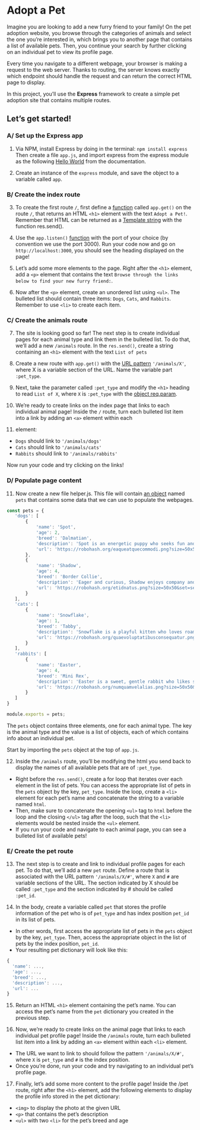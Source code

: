 # Adopt a Pet

Imagine you are looking to add a new furry friend to your family! On the pet adoption website, you browse through the categories of animals and select the one you’re interested in, which brings you to another page that contains a list of available pets. Then, you continue your search by further clicking on an individual pet to view its profile page.  

Every time you navigate to a different webpage, your browser is making a request to the web server. Thanks to routing, the server knows exactly which endpoint should handle the request and can return the correct HTML page to display.  

In this project, you’ll use the **Express** framework to create a simple pet adoption site that contains multiple routes.  

## Let’s get started!

### A/ Set up the Express app

1. Via NPM, install Express by doing in the terminal: `npm install express`
Then create a file `app.js`, and import express from the express module as the following [Hello World](https://expressjs.com/en/starter/hello-world.html) from the documentation.

2. Create an instance of the `express` module, and save the object to a variable called `app`.

### B/ Create the index route

3. To create the first route `/`, first define a [function](http://expressjs.com/en/5x/api.html#app.get) called `app.get()` on the route `/`, that returns an HTML `<h1>` element with the text `Adopt a Pet!`. Remember that HTML can be returned as a [Template string](https://developer.mozilla.org/en-US/docs/Web/JavaScript/Reference/Template_literals)  with the function res.send().

4. Use the `app.listen()` [function](http://expressjs.com/en/5x/api.html#app.listen_path_callback) with the port of your choice (by convention we use the port 3000). Run your code now and go on `http://localhost:3000`, you should see the heading displayed on the page!

5. Let’s add some more elements to the page. Right after the `<h1>` element, add a `<p>` element that contains the text `Browse through the links below to find your new furry friend:`.

6. Now after the `<p>` element, create an unordered list using `<ul>`. The bulleted list should contain three items: `Dogs`, `Cats`, and `Rabbits`. Remember to use `<li>` to create each item.

### C/ Create the animals route

7. The site is looking good so far! The next step is to create individual pages for each animal type and link them in the bulleted list. To do that, we’ll add a new `/animals` route. In the `res.send()`, create a string containing an `<h1>` element with the text `List of pets`

8. Create a new route with `app.get()` with the [URL pattern](http://expressjs.com/en/guide/routing.html#route-parameters) `'/animals/X'`, where X is a variable section of the URL. Name the variable part `:pet_type`.

9. Next, take the parameter called `:pet_type` and modify the `<h1>` heading to read `List of X`, where `X` is `:pet_type` with the [object req.param](http://expressjs.com/en/5x/api.html#req.params).

10. We’re ready to create links on the index page that links to each individual animal page! Inside the `/` route, turn each bulleted list item into a link by adding an `<a>` element within each <li> element:
- `Dogs` should link to `'/animals/dogs'`
- `Cats` should link to `'/animals/cats'`
- `Rabbits` should link to `'/animals/rabbits'`

Now run your code and try clicking on the links!

### D/ Populate page content

11. Now create a new file helper.js. This file will contain [an object](https://gist.github.com/NideXTC/36b96abf552720ccb792d1e73c0c74d4) named `pets` that contains some data that we can use to populate the webpages. 

```js
const pets = {
   'dogs': [
       {
           'name': 'Spot',
           'age': 2,
           'breed': 'Dalmatian',
           'description': 'Spot is an energetic puppy who seeks fun and adventure!',
           'url': 'https://robohash.org/eaqueatquecommodi.png?size=50x50&set=set1'
       },
       {
           'name': 'Shadow',
           'age': 4,
           'breed': 'Border Collie',
           'description': 'Eager and curious, Shadow enjoys company and can always be found tagging along at your heels!',
           'url': 'https://robohash.org/etidnatus.png?size=50x50&set=set1'
       }
   ],
   'cats': [
       {
           'name': 'Snowflake',
           'age': 1,
           'breed': 'Tabby',
           'description': 'Snowflake is a playful kitten who loves roaming the house and exploring.',
           'url': 'https://robohash.org/quaevoluptatibusconsequatur.png?size=50x50&set=set1'
       }
   ],
   'rabbits': [
       {
           'name': 'Easter',
           'age': 4,
           'breed': 'Mini Rex',
           'description': 'Easter is a sweet, gentle rabbit who likes spending most of the day sleeping.',
           'url': 'https://robohash.org/numquamvelalias.png?size=50x50&set=set1'
       }
   ]
}

module.exports = pets;
```

The `pets` object contains three elements, one for each animal type. The key is the animal type and the value is a list of objects, each of which contains info about an individual pet.

Start by importing the `pets` object at the top of `app.js`.

12. Inside the `/animals` route, you’ll be modifying the html you send back to display the names of all available pets that are of `:pet_type`.
- Right before the `res.send()`, create a for loop that iterates over each element in the list of pets. You can access the appropriate list of pets in the `pets` object by the key, `pet_type`. Inside the loop, create a `<li>` element for each pet’s name and concatenate the string to a variable named `html`.
- Then, make sure to concatenate the opening `<ul>` tag to `html` before the loop and the closing `</ul>` tag after the loop, such that the `<li>` elements would be nested inside the `<ul>` element.
- If you run your code and navigate to each animal page, you can see a bulleted list of available pets!

### E/ Create the pet route

13. The next step is to create and link to individual profile pages for each pet. To do that, we’ll add a new `pet` route. Define a route that is associated with the URL pattern `'/animals/X/#'`, where `X` and `#` are variable sections of the URL. The section indicated by X should be called `:pet_type` and the section indicated by # should be called `:pet_id`. 

14. In the body, create a variable called `pet` that stores the profile information of the pet who is of `pet_type` and has index position `pet_id` in its list of pets.
- In other words, first access the appropriate list of pets in the `pets` object by the key, `pet_type`. Then, access the appropriate object in the list of pets by the index position, `pet_id`.
- Your resulting pet dictionary will look like this:
```js
{
  'name': ...,
  'age': ...,
  'breed': ...,
  'description': ...,
  'url': ...
}
```

15. Return an HTML `<h1>` element containing the pet’s name. You can access the pet’s name from the `pet` dictionary you created in the previous step.

16. Now, we’re ready to create links on the animal page that links to each individual pet profile page! Inside the `/animals` route, turn each bulleted list item into a link by adding an `<a>` element within each `<li>` element.
- The URL we want to link to should follow the pattern `'/animals/X/#'`, where `X` is `pet_type` and `#` is the index position. 
- Once you’re done, run your code and try navigating to an individual pet’s profile page.

17. Finally, let’s add some more content to the profile page! Inside the /pet route, right after the `<h1>` element, add the following elements to display the profile info stored in the pet dictionary:
- `<img>` to display the photo at the given URL
- `<p>` that contains the pet’s description
- `<ul>` with two `<li>` for the pet’s breed and age
